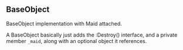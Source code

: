 ## BaseObject
BaseObject implementation with Maid attached.

A BaseObject basically just adds the :Destroy() interface, and a private member `_maid`, along with an optional object it references.